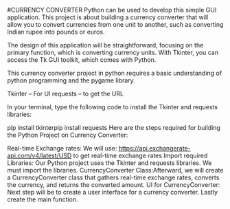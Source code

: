 #CURRENCY CONVERTER Python can be used to develop this simple GUI application. This project is about building a currency converter that will allow you to convert currencies from one unit to another, such as converting Indian rupee into pounds or euros.

The design of this application will be straightforward, focusing on the primary function, which is converting currency units. With Tkinter, you can access the Tk GUI toolkit, which comes with Python.

This currency converter project in python requires a basic understanding of python programming and the pygame library.

Tkinter – For UI requests – to get the URL

In your terminal, type the following code to install the Tkinter and requests libraries:

pip install tkinterpip install requests Here are the steps required for building the Python Project on Currency Converter:

Real-time Exchange rates: We will use: https://api.exchangerate-api.com/v4/latest/USD to get real-time exchange rates Import required Libraries: Our Python project uses the Tkinter and requests libraries. We must import the libraries. CurrencyConverter Class:Afterward, we will create a CurrencyConverter class that gathers real-time exchange rates, converts the currency, and returns the converted amount. UI for CurrencyConverter: Next step will be to create a user interface for a currency converter. Lastly create the main function.
